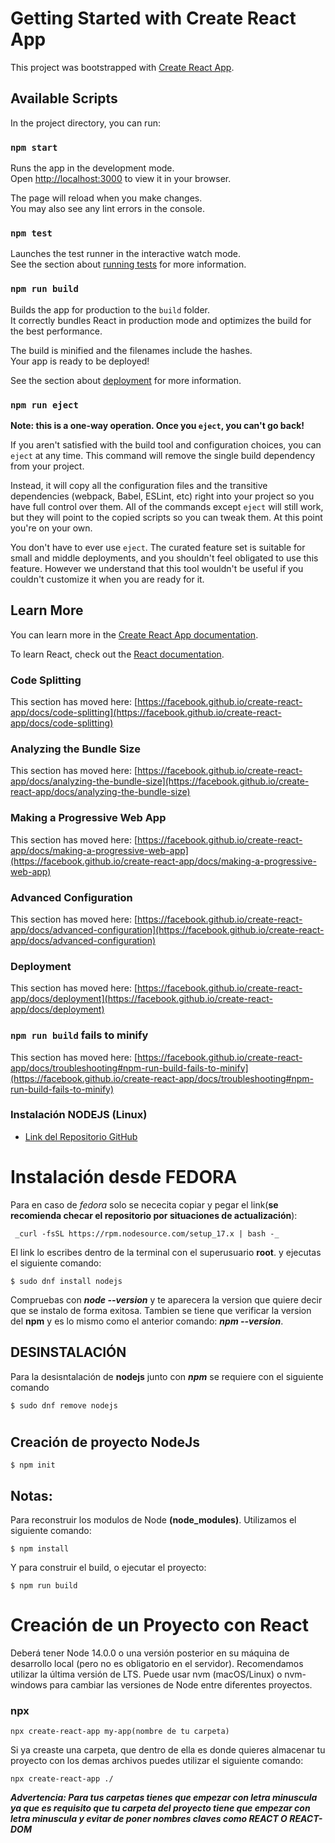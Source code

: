 # Getting Started with Create React App

This project was bootstrapped with [Create React App](https://github.com/facebook/create-react-app).

## Available Scripts

In the project directory, you can run:

### `npm start`

Runs the app in the development mode.\
Open [http://localhost:3000](http://localhost:3000) to view it in your browser.

The page will reload when you make changes.\
You may also see any lint errors in the console.

### `npm test`

Launches the test runner in the interactive watch mode.\
See the section about [running tests](https://facebook.github.io/create-react-app/docs/running-tests) for more information.

### `npm run build`

Builds the app for production to the `build` folder.\
It correctly bundles React in production mode and optimizes the build for the best performance.

The build is minified and the filenames include the hashes.\
Your app is ready to be deployed!

See the section about [deployment](https://facebook.github.io/create-react-app/docs/deployment) for more information.

### `npm run eject`

**Note: this is a one-way operation. Once you `eject`, you can't go back!**

If you aren't satisfied with the build tool and configuration choices, you can `eject` at any time. This command will remove the single build dependency from your project.

Instead, it will copy all the configuration files and the transitive dependencies (webpack, Babel, ESLint, etc) right into your project so you have full control over them. All of the commands except `eject` will still work, but they will point to the copied scripts so you can tweak them. At this point you're on your own.

You don't have to ever use `eject`. The curated feature set is suitable for small and middle deployments, and you shouldn't feel obligated to use this feature. However we understand that this tool wouldn't be useful if you couldn't customize it when you are ready for it.

## Learn More

You can learn more in the [Create React App documentation](https://facebook.github.io/create-react-app/docs/getting-started).

To learn React, check out the [React documentation](https://reactjs.org/).

### Code Splitting

This section has moved here: [https://facebook.github.io/create-react-app/docs/code-splitting](https://facebook.github.io/create-react-app/docs/code-splitting)

### Analyzing the Bundle Size

This section has moved here: [https://facebook.github.io/create-react-app/docs/analyzing-the-bundle-size](https://facebook.github.io/create-react-app/docs/analyzing-the-bundle-size)

### Making a Progressive Web App

This section has moved here: [https://facebook.github.io/create-react-app/docs/making-a-progressive-web-app](https://facebook.github.io/create-react-app/docs/making-a-progressive-web-app)

### Advanced Configuration

This section has moved here: [https://facebook.github.io/create-react-app/docs/advanced-configuration](https://facebook.github.io/create-react-app/docs/advanced-configuration)

### Deployment

This section has moved here: [https://facebook.github.io/create-react-app/docs/deployment](https://facebook.github.io/create-react-app/docs/deployment)

### `npm run build` fails to minify

This section has moved here: [https://facebook.github.io/create-react-app/docs/troubleshooting#npm-run-build-fails-to-minify](https://facebook.github.io/create-react-app/docs/troubleshooting#npm-run-build-fails-to-minify)

### **Instalación NODEJS (Linux)**

- [Link del Repositorio GitHub](https://github.com/nodesource/distributions/blob/master/README.md)

# **Instalación desde FEDORA**

Para en caso de _fedora_ solo se nececita copiar y pegar el link(**se recomienda checar el repositorio por situaciones de actualización**):

```
 _curl -fsSL https://rpm.nodesource.com/setup_17.x | bash -_

```

El link lo escribes dentro de la terminal con el superusuario **root**. y ejecutas el siguiente comando:

```
$ sudo dnf install nodejs
```

Compruebas con **_node --version_** y te aparecera la version que quiere decir que se instalo de forma exitosa.
Tambien se tiene que verificar la version del **npm** y es lo mismo como el anterior comando: **_npm --version_**.

## **DESINSTALACIÓN**

Para la desisntalación de **nodejs** junto con **_npm_** se requiere con el siguiente comando

```
$ sudo dnf remove nodejs
```

#

## **Creación de proyecto NodeJs**

```
$ npm init
```

## Notas:

Para reconstruir los modulos de Node **(node_modules)**. Utilizamos el siguiente comando:

```
$ npm install
```

Y para construir el build, o ejecutar el proyecto:

```
$ npm run build
```

# Creación de un Proyecto con React

Deberá tener Node 14.0.0 o una versión posterior en su máquina de desarrollo local (pero no es obligatorio en el servidor). Recomendamos utilizar la última versión de LTS. Puede usar nvm (macOS/Linux) o nvm-windows para cambiar las versiones de Node entre diferentes proyectos.

### **npx**

```
npx create-react-app my-app(nombre de tu carpeta)
```

Si ya creaste una carpeta, que dentro de ella es donde quieres almacenar tu proyecto con los demas archivos puedes utilizar el siguiente comando:

```
npx create-react-app ./

```

**_Advertencia: Para tus carpetas tienes que empezar con letra minuscula ya que es requisito que tu carpeta del proyecto tiene que empezar con letra minuscula y evitar de poner nombres claves como REACT O REACT-DOM_**
